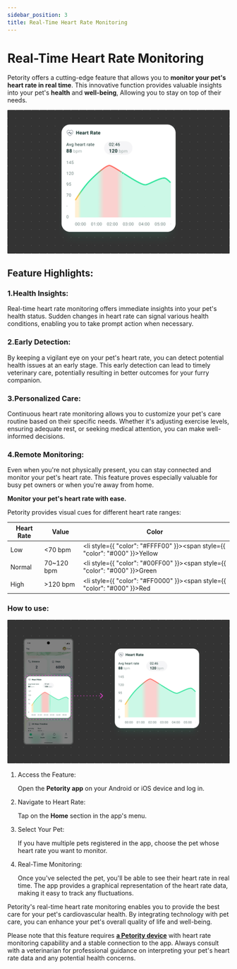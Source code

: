 ```yaml
---
sidebar_position: 3
title: Real-Time Heart Rate Monitoring
---
```


# Real-Time Heart Rate Monitoring
Petority offers a cutting-edge feature that allows you to **monitor your pet's heart rate in real time**. This innovative function provides valuable insights into your pet's **health** and **well-being**, Allowing you to stay on top of their needs.

![Real-Time Heart Rate](/img/heart/Heart-Rate1.jpg)

## Feature Highlights:
### 1.Health Insights:
Real-time heart rate monitoring offers immediate insights into your pet's health status. Sudden changes in heart rate can signal various health conditions, enabling you to take prompt action when necessary.
### 2.Early Detection: 
By keeping a vigilant eye on your pet's heart rate, you can detect potential health issues at an early stage. This early detection can lead to timely veterinary care, potentially resulting in better outcomes for your furry companion.
### 3.Personalized Care:
Continuous heart rate monitoring allows you to customize your pet's care routine based on their specific needs. Whether it's adjusting exercise levels, ensuring adequate rest, or seeking medical attention, you can make well-informed decisions.
### 4.Remote Monitoring:
Even when you're not physically present, you can stay connected and monitor your pet's heart rate. This feature proves especially valuable for busy pet owners or when you're away from home.

**Monitor your pet's heart rate with ease.**

Petority provides visual cues for different heart rate ranges:
 
| Heart Rate   | Value   | Color   |
| ----------- | ----------- | ----------- |
| Low    | <70 bpm   | <li style={{ "color": "#FFFF00" }}><span style={{ "color": "#000" }}>Yellow</span></li> |
|  Normal     | 70~120 bpm |  <li style={{ "color": "#00FF00" }}><span style={{ "color": "#000" }}>Green</span></li> |
| High      | >120 bpm   |  <li style={{ "color": "#FF0000" }}><span style={{ "color": "#000" }}>Red</span></li> |

### How to use:
![steps](/img/heart/Heart-Rate2.jpg)

1. Access the Feature:

    Open the **Petority app** on your Android or iOS device and log in.
2. Navigate to Heart Rate: 

    Tap on the **Home** section in the app's menu.
3. Select Your Pet: 

    If you have multiple pets registered in the app, choose the pet whose heart rate you want to monitor.
4. Real-Time Monitoring:

    Once you've selected the pet, you'll be able to see their heart rate in real time. The app provides a graphical representation of the heart rate data, making it easy to track any fluctuations.

Petority's real-time heart rate monitoring enables you to provide the best care for your pet's cardiovascular health. By integrating technology with pet care, you can enhance your pet's overall quality of life and well-being. 

Please note that this feature requires [**a Petority device**](/img/logo.svg) with heart rate monitoring capability and a stable connection to the app. Always consult with a veterinarian for professional guidance on interpreting your pet's heart rate data and any potential health concerns. 
